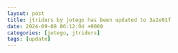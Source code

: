 ```yaml
---
layout: post
title: jtriders by jotego has been updated to 3a2e91f
date: 2024-09-08 06:12:04 +0000
categories: [jotego, jtriders]
tags: [update]
---
```


